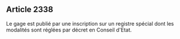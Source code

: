 Article 2338
----
Le gage est publié par une inscription sur un registre spécial dont les
modalités sont réglées par décret en Conseil d'Etat.
